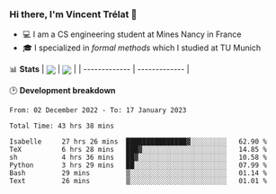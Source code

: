 ### Hi there, I'm Vincent Trélat 👋
 - 💻 I am a CS engineering student at Mines Nancy in France
 - 🎓 I specialized in *formal methods* which I studied at TU Munich

📊 **Stats**
| <img align="center" src="https://readme-stats.clckblog.space/api?username=VTrelat&show_icons=true&include_all_commits=true&theme=tokyonight&hide_border=true" /> | <img align="center" src="https://readme-stats.clckblog.space/api/top-langs/?username=VTrelat&layout=compact&theme=tokyonight&hide_border=true&exclude_repo=ElevatorSimulator" /> |
| ------------- | ------------- |

🕑 **Development breakdown**
<!--START_SECTION:waka-->

```text
From: 02 December 2022 - To: 17 January 2023

Total Time: 43 hrs 38 mins

Isabelle     27 hrs 26 mins  ███████████████▓░░░░░░░░░   62.90 %
TeX          6 hrs 28 mins   ███▓░░░░░░░░░░░░░░░░░░░░░   14.85 %
sh           4 hrs 36 mins   ██▓░░░░░░░░░░░░░░░░░░░░░░   10.58 %
Python       3 hrs 29 mins   ██░░░░░░░░░░░░░░░░░░░░░░░   07.99 %
Bash         29 mins         ▒░░░░░░░░░░░░░░░░░░░░░░░░   01.14 %
Text         26 mins         ▒░░░░░░░░░░░░░░░░░░░░░░░░   01.01 %
```

<!--END_SECTION:waka-->
